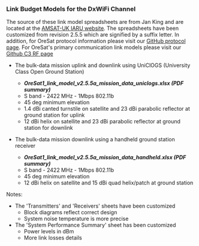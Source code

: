 ### Link Budget Models for the DxWiFi Channel

The source of these link model spreadsheets are from Jan King and are located at the [AMSAT-UK IARU website](http://www.amsatuk.me.uk/iaru/spreadsheet.htm).  The spreadsheets have been customized from revision 2.5.5 which are signified by a suffix letter.  In addition, for OreSat protocol information please visit our [GitHub protocol page](https://github.com/oresat/oresat-design/tree/gh-pages/protocol).  For OreSat's primary communication link models please visit our [Github C3 RF page](https://github.com/oresat/oresat-c3-rf/link-models)

* The bulk-data mission uplink and downlink using UniClOGS (University Class Open Ground Station)
  * ___OreSat1_link_model_v2.5.5a_mission_data_uniclogs.xlsx  (PDF summary)___
  * S band - 2422 MHz - 1Mbps 802.11b
  * 45 deg minimum elevation
  * 1.4 dBi canted turnstile on satellite and 23 dBi parabolic reflector at ground station for uplink
  * 12 dBi helix on satellite and 23 dBi parabolic reflector at ground station for downlink

* The bulk-data mission downlink using a handheld ground station receiver
  * ___OreSat1_link_model_v2.5.5a_mission_data_handheld.xlsx  (PDF summary)___
  * S band - 2422 MHz - 1Mbps 802.11b
  * 45 deg minimum elevation
  * 12 dBi helix on satellite and 15 dBi quad helix/patch at ground station

Notes:
- The 'Transmitters' and 'Receivers' sheets have been customized
  - Block diagrams reflect correct design
  - System noise temperature is more precise
- The 'System Performance Summary' sheet has been customized
  - Power levels in dBm
  - More link losses details
